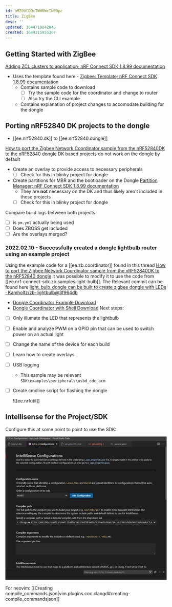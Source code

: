 ```yaml
---
id: oMZ0UCDQcTWH0WcIN0Dpc
title: ZigBee
desc: ''
updated: 1644719842846
created: 1644315955367
---
```



## Getting Started with ZigBee

[Adding ZCL clusters to application; nRF Connect SDK 1.8.99 documentation](https://developer.nordicsemi.com/nRF_Connect_SDK/doc/latest/nrf/ug_zigbee_adding_clusters.html#ug-zigee-adding-clusters)

- Uses the template found here - [Zigbee: Template; nRF Connect SDK 1.8.99 documentation](https://developer.nordicsemi.com/nRF_Connect_SDK/doc/latest/nrf/samples/zigbee/template/README.html#zigbee-template-sample)
  - Contains sample code to download
    - [ ] Try the sample code for the coordinator and change to router
    - [ ] Also try the CLI example
  - Contains explanation of project changes to accomodate building for the dongle


## Porting nRF52840 DK projects to the dongle

- [[ee.nrf52840.dk]] to [[ee.nrf52840.dongle]]

[How to port the Zigbee Network Coordinator sample from the nRF52840DK to the nRF52840 dongle](https://devzone.nordicsemi.com/f/nordic-q-a/84072/how-to-port-the-zigbee-network-coordinator-sample-from-the-nrf52840dk-to-the-nrf52840-dongle)
DK based projects do not work on the dongle by default

- Create an overlay to provide access to necessary peripherals
  - [ ] Check for this in blinky project for dongle
- Create partitions for MBR and the bootloader on the Dongle [Partition Manager; nRF Connect SDK 1.8.99 documentation](https://developer.nordicsemi.com/nRF_Connect_SDK/doc/latest/nrf/scripts/partition_manager/partition_manager.html)
  - They are **not** necessary on the DK and thus likely aren't included in those projects
  - [ ] Check for this in blinky project for dongle

Compare build logs between both projects

- [ ] is `pm.yml` actually being used
- [ ] Does ZBOSS get included
- [ ] Are the overlays merged?

### 2022.02.10 - Successfully created a dongle lightbulb router using an example project

Using the example code for a [[ee.zb.coordinator]] found in this thread [How to port the Zigbee Network Coordinator sample from the nRF52840DK to the nRF52840 dongle](https://devzone.nordicsemi.com/f/nordic-q-a/84072/how-to-port-the-zigbee-network-coordinator-sample-from-the-nrf52840dk-to-the-nrf52840-dongle) it was possible to modify it to use the code from [[ee.nrf-connect-sdk.zb.samples.light-bulb]].
 The Relevant commit can be found here [light_bulb_dongle can be built to create zigbee dongle with LEDs · Kamholtz/zb-lightbulb@3f964db](https://github.com/Kamholtz/zb-lightbulb/commit/3f964db20870d26157205e55fd1a7dc484374610)

- [Dongle Coordinator Example Download](https://devzone.nordicsemi.com/cfs-file/__key/communityserver-discussions-components-files/4/network_5F00_coordinator_5F00_dongle.zip)
- [Dongle Coordinator with Shell Download](https://devzone.nordicsemi.com/cfs-file/__key/communityserver-discussions-components-files/4/network_5F00_coordinator_5F00_shell_5F00_dongle.zip)
Next steps:

- [ ] Only illumate the LED that represents the lightbulb
- [ ] Enable and analyze PWM on a GPIO pin that can be used to switch power on an actual light
- [ ] Change the name of the device for each build
- [ ] Learn how to create overlays
- [ ] USB logging
  - This sample may be relevant `SDK\examples\peripherals\usbd_cdc_acm`
- [ ] Create cmdline script for flashing the dongle

  ![[ee.nrfutil]]

## Intellisense for the Project/SDK

Configure this at some point to point to use the SDK:

![](assets/images/2022-02-09-21-26-05.png)


For neovim: [[Creating compile_commands.json|vim.plugins.coc.clangd#creating-compile_commandsjson]]
